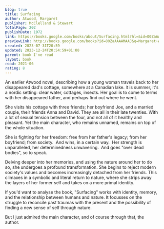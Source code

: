 ```yaml
---
blog: true
title: Surfacing
author: Atwood, Margaret
publisher: McClelland & Stewart
totalPage: 202
publishDate: 1972
link: https://books.google.com/books/about/Surfacing.html?hl=&id=O0ZaAAAAMAAJ
previewLink: http://books.google.com/books?id=O0ZaAAAAMAAJ&q=Margaret+Atwood,+Surfacing&dq=Margaret+Atwood,+Surfacing&hl=&as_pt=BOOKS&cd=1&source=gbs_api
created: 2023-07-31T20:59
updated: 2023-12-24T20:54:59+01:00
parent: book I've read
layout: book
read: 2021-06
rating: 8
---
```

  
An earlier Atwood novel, describing how a young woman travels back to her disappeared dad's cottage, somewhere at a Canadian lake.  It is summer, it's a nordic setting: clear water, cottages, insects.  Her goal is to come to terms with her disappeared father, and perhaps find out where he went.  
  
She visits his cottage with three friends; her boyfriend Joe, and a married couple, their friends Anna and David.  They are all in their late twenties. With a lot of sexual tension between the four, and not all of it healthy and pleasant. Yet the main character, who remains unnamed, remains on top of the whole situation.  
  
She is fighting for her freedom: free from her father's legacy; from her boyfriend; from society.  And wins, in a certain way.  Her strength is unparalleled, her determinedness unwavering.  And goes "over dead bodies", so to speak.    
  
 Delving deeper into her memories, and using the nature around her to do so, she undergoes a profound transformation. She begins to reject modern society's values and becomes increasingly detached from her friends. This climaxes in a symbolic and literal return to nature, where she strips away the layers of her former self and takes on a more primal identity.  
  
If you'd want to analyse the book, "Surfacing" works with identity, memory, and the relationship between humans and nature. It focusses on the struggle to reconcile past traumas with the present and the possibility of finding a new sense of self through nature.  
  
But I just admired the main character, and of course through that, the author.